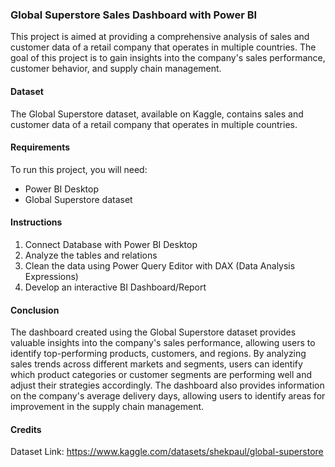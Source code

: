 ### Global Superstore Sales Dashboard with Power BI
This project is aimed at providing a comprehensive analysis of sales and customer data of a retail company that operates in multiple countries. The goal of this project is to gain insights into the company's sales performance, customer behavior, and supply chain management.

#### Dataset
The Global Superstore dataset, available on Kaggle, contains sales and customer data of a retail company that operates in multiple countries.

#### Requirements
To run this project, you will need:
- Power BI Desktop
- Global Superstore dataset

#### Instructions
1. Connect Database with Power BI Desktop
2. Analyze the tables and relations
3. Clean the data using Power Query Editor with DAX (Data Analysis Expressions)
4. Develop an interactive BI Dashboard/Report

#### Conclusion
The dashboard created using the Global Superstore dataset provides valuable insights into the company's sales performance, allowing users to identify top-performing products, customers, and regions. By analyzing sales trends across different markets and segments, users can identify which product categories or customer segments are performing well and adjust their strategies accordingly. The dashboard also provides information on the company's average delivery days, allowing users to identify areas for improvement in the supply chain management.

#### Credits
Dataset Link: https://www.kaggle.com/datasets/shekpaul/global-superstore
